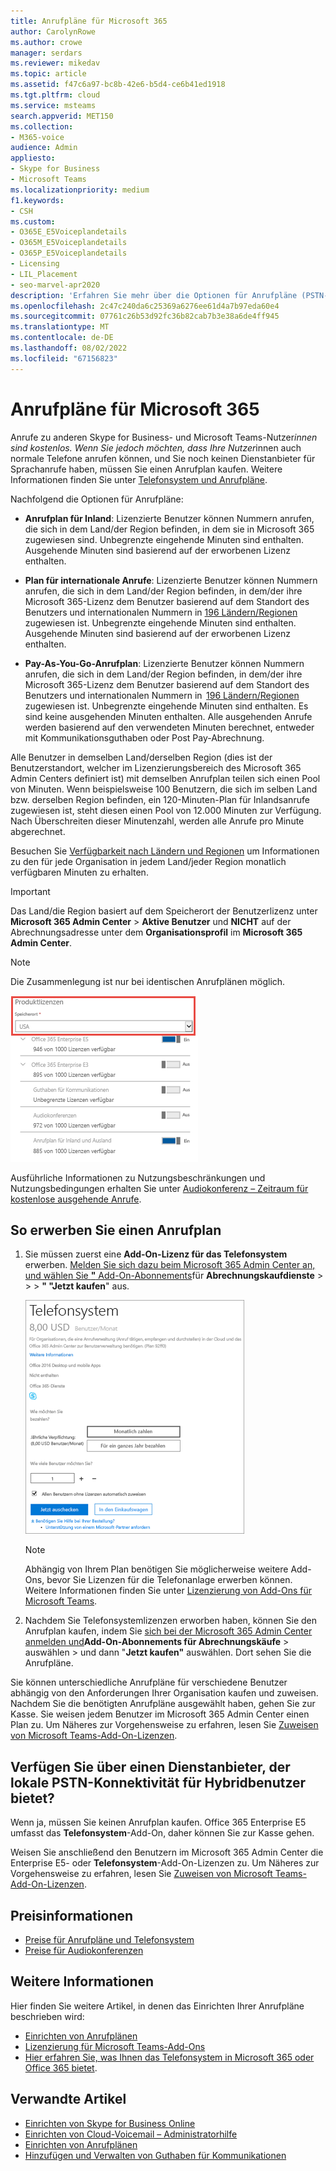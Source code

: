 ```yaml
---
title: Anrufpläne für Microsoft 365
author: CarolynRowe
ms.author: crowe
manager: serdars
ms.reviewer: mikedav
ms.topic: article
ms.assetid: f47c6a97-bc8b-42e6-b5d4-ce6b41ed1918
ms.tgt.pltfrm: cloud
ms.service: msteams
search.appverid: MET150
ms.collection:
- M365-voice
audience: Admin
appliesto:
- Skype for Business
- Microsoft Teams
ms.localizationpriority: medium
f1.keywords:
- CSH
ms.custom:
- O365E_E5Voiceplandetails
- O365M_E5Voiceplandetails
- O365P_E5Voiceplandetails
- Licensing
- LIL_Placement
- seo-marvel-apr2020
description: 'Erfahren Sie mehr über die Optionen für Anrufpläne (PSTN-Anrufpläne) für Skype for Business und wie Sie Lizenzen für Ihre Organisation erhalten. '
ms.openlocfilehash: 2c47c240da6c25369a6276ee61d4a7b97eda60e4
ms.sourcegitcommit: 07761c26b53d92fc36b82cab7b3e38a6de4ff945
ms.translationtype: MT
ms.contentlocale: de-DE
ms.lasthandoff: 08/02/2022
ms.locfileid: "67156823"
---
```

# <a name="calling-plans-for-microsoft-365"></a>Anrufpläne für Microsoft 365

Anrufe zu anderen Skype for Business- und Microsoft Teams-Nutzer*innen sind kostenlos. Wenn Sie jedoch möchten, dass Ihre Nutzer*innen auch normale Telefone anrufen können, und Sie noch keinen Dienstanbieter für Sprachanrufe haben, müssen Sie einen Anrufplan kaufen. Weitere Informationen finden Sie unter [Telefonsystem und Anrufpläne](calling-plan-landing-page.md).
  
Nachfolgend die Optionen für Anrufpläne:
  
- **Anrufplan für Inland**: Lizenzierte Benutzer können Nummern anrufen, die sich in dem Land/der Region befinden, in dem sie in Microsoft 365 zugewiesen sind. Unbegrenzte eingehende Minuten sind enthalten. Ausgehende Minuten sind basierend auf der erworbenen Lizenz enthalten.

- **Plan für internationale Anrufe**: Lizenzierte Benutzer können Nummern anrufen, die sich in dem Land/der Region befinden, in dem/der ihre Microsoft 365-Lizenz dem Benutzer basierend auf dem Standort des Benutzers und internationalen Nummern in [196 Ländern/Regionen](country-and-region-availability-for-audio-conferencing-and-calling-plans/users-can-make-outbound-calls-to-these-countries-and-regions.md) zugewiesen ist. Unbegrenzte eingehende Minuten sind enthalten. Ausgehende Minuten sind basierend auf der erworbenen Lizenz enthalten.

- **Pay-As-You-Go-Anrufplan**: Lizenzierte Benutzer können Nummern anrufen, die sich in dem Land/der Region befinden, in dem/der ihre Microsoft 365-Lizenz dem Benutzer basierend auf dem Standort des Benutzers und internationalen Nummern in  [196 Ländern/Regionen](country-and-region-availability-for-audio-conferencing-and-calling-plans/users-can-make-outbound-calls-to-these-countries-and-regions.md) zugewiesen ist. Unbegrenzte eingehende Minuten sind enthalten. Es sind keine ausgehenden Minuten enthalten. Alle ausgehenden Anrufe werden basierend auf den verwendeten Minuten berechnet, entweder mit Kommunikationsguthaben oder Post Pay-Abrechnung.

Alle Benutzer in demselben Land/derselben Region (dies ist der Benutzerstandort, welcher im Lizenzierungsbereich des Microsoft 365 Admin Centers definiert ist) mit demselben Anrufplan teilen sich einen Pool von Minuten. Wenn beispielsweise 100 Benutzern, die sich im selben Land bzw. derselben Region befinden, ein 120-Minuten-Plan für Inlandsanrufe zugewiesen ist, steht diesen einen Pool von 12.000 Minuten zur Verfügung. Nach Überschreiten dieser Minutenzahl, werden alle Anrufe pro Minute abgerechnet.

Besuchen Sie [Verfügbarkeit nach Ländern und Regionen](country-and-region-availability-for-audio-conferencing-and-calling-plans/country-and-region-availability-for-audio-conferencing-and-calling-plans.md) um Informationen zu den für jede Organisation in jedem Land/jeder Region monatlich verfügbaren Minuten zu erhalten.
  
> [!IMPORTANT]
> Das Land/die Region basiert auf dem Speicherort der Benutzerlizenz unter **Microsoft 365 Admin Center** > **Aktive Benutzer** und **NICHT** auf der Abrechnungsadresse unter dem **Organisationsprofil** im **Microsoft 365 Admin Center**.

> [!NOTE]
> Die Zusammenlegung ist nur bei identischen Anrufplänen möglich.

![Bildschirmfoto vom Standort der Nutzer*innen-Lizenz.](media/cc1e16d1-8a5e-43e0-99a3-dc991efdfbab.png)
  
Ausführliche Informationen zu Nutzungsbeschränkungen und Nutzungsbedingungen erhalten Sie unter [Audiokonferenz – Zeitraum für ﻿kostenlose ausgehende Anrufe](complimentary-dial-out-period.md).
  
## <a name="how-to-buy-a-calling-plan"></a>So erwerben Sie einen Anrufplan

1. Sie müssen zuerst eine **Add-On-Lizenz für das Telefonsystem** erwerben. [Melden Sie sich dazu beim Microsoft 365 Admin Center an, und wählen Sie **"** Add-On-Abonnements](https://go.microsoft.com/fwlink/p/?linkid=868433)für **Abrechnungskaufdienste** >  >  > **" "Jetzt kaufen**" aus.

    ![Screenshot mit option to buy a voice calling plan.](media/5893fca0-292c-4cdf-9b43-c507a8b44b74.png)
  
    > [!NOTE]
    > Abhängig von Ihrem Plan benötigen Sie möglicherweise weitere Add-Ons, bevor Sie Lizenzen für die Telefonanlage erwerben können. Weitere Informationen finden Sie unter [Lizenzierung von Add-Ons für Microsoft Teams](./teams-add-on-licensing/microsoft-teams-add-on-licensing.md).
  
2. Nachdem Sie Telefonsystemlizenzen erworben haben, können Sie den Anrufplan kaufen, indem Sie [sich bei der Microsoft 365 Admin Center anmelden und](https://go.microsoft.com/fwlink/p/?linkid=868433)**Add-On-Abonnements für Abrechnungskäufe** >  auswählen  >  und dann "**Jetzt kaufen"** auswählen. Dort sehen Sie die Anrufpläne.

Sie können unterschiedliche Anrufpläne für verschiedene Benutzer abhängig von den Anforderungen Ihrer Organisation kaufen und zuweisen. Nachdem Sie die benötigten Anrufpläne ausgewählt haben, gehen Sie zur Kasse. Sie weisen jedem Benutzer im Microsoft 365 Admin Center einen Plan zu. Um Näheres zur Vorgehensweise zu erfahren, lesen Sie [Zuweisen von Microsoft Teams-Add-On-Lizenzen](./teams-add-on-licensing/microsoft-teams-add-on-licensing.md).
  
## <a name="do-you-have-a-service-provider-that-provides-on-premises-pstn-connectivity-for-hybrid-users"></a>Verfügen Sie über einen Dienstanbieter, der lokale PSTN-Konnektivität für Hybridbenutzer bietet?

Wenn ja, müssen Sie keinen Anrufplan kaufen. Office 365 Enterprise E5 umfasst das **Telefonsystem**-Add-On, daher können Sie zur Kasse gehen.
  
Weisen Sie anschließend den Benutzern im Microsoft 365 Admin Center die Enterprise E5- oder **Telefonsystem**-Add-On-Lizenzen zu. Um Näheres zur Vorgehensweise zu erfahren, lesen Sie [Zuweisen von Microsoft Teams-Add-On-Lizenzen](./teams-add-on-licensing/microsoft-teams-add-on-licensing.md).
  
## <a name="pricing-information"></a>Preisinformationen

- [Preise für Anrufpläne und Telefonsystem](https://www.microsoft.com/microsoft-365/microsoft-teams/voice-calling)
- [Preise für Audiokonferenzen](https://www.microsoft.com/microsoft-365/microsoft-teams/online-meetings)

## <a name="for-more-information"></a>Weitere Informationen

Hier finden Sie weitere Artikel, in denen das Einrichten Ihrer Anrufpläne beschrieben wird:
  
- [Einrichten von Anrufplänen](set-up-calling-plans.md)
- [Lizenzierung für Microsoft Teams-Add-Ons](./teams-add-on-licensing/microsoft-teams-add-on-licensing.md)
- [Hier erfahren Sie, was Ihnen das Telefonsystem in Microsoft 365 oder Office 365 bietet](./here-s-what-you-get-with-phone-system.md).

## <a name="related-articles"></a>Verwandte Artikel

- [Einrichten von Skype for Business Online](/SkypeForBusiness/set-up-skype-for-business-online/set-up-skype-for-business-online)
- [Einrichten von Cloud-Voicemail – Administratorhilfe](set-up-phone-system-voicemail.md)
- [Einrichten von Anrufplänen](set-up-calling-plans.md)
- [Hinzufügen und Verwalten von Guthaben für Kommunikationen](add-funds-and-manage-communications-credits.md)
